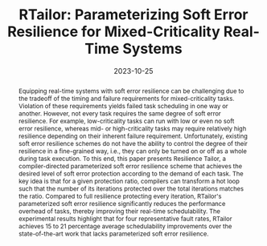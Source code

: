 ---
title: "RTailor: Parameterizing Soft Error Resilience for Mixed-Criticality Real-Time Systems"
date: 2023-10-25
publishDate: 2023-10-25
authors: ["Shaoyu Huang", "Jianping Zeng", "Xuanliang Deng", "**Sen Wang**", "Ashrarul H Sifat", "Burhanuddin Bharmal", "Burhanuddin Bharmal", "Jiabin Huang", "Ryan Williams", "Haibo Zeng", "Changhee Jung"]
publication_types: ["1"]
abstract: "Equipping real-time systems with soft error resilience can be challenging
		due to the tradeoff of the timing and failure requirements for
		mixed-criticality tasks.  Violation of these requirements yields failed
		task scheduling in one way or another.  However, not every task
		requires the same degree of soft error resilience. For example,
		low-criticality tasks can run with low or even no soft error resilience,
		whereas mid- or high-criticality tasks may require relatively high
		resilience depending on their inherent failure requirement. Unfortunately,
		existing soft error resilience schemes do not have the ability to control
		the degree of their resilience in a fine-grained way, i.e., they can only
		be turned on or off as a whole during task execution. 
		To this end, this paper presents Resilience Tailor, a
		compiler-directed parameterized soft error resilience scheme that achieves
		the desired level of soft error protection according to the demand of each
		task. The key idea is that for a given protection ratio, compilers can
		transform a hot loop such that the number of its iterations protected over
		the total iterations matches the ratio.  
		Compared to full resilience protecting every iteration, RTailor's
		parameterized soft error resilience significantly reduces the performance
		overhead of tasks, thereby improving their real-time schedulability.  The
		experimental results highlight that for four representative fault rates,
		RTailor achieves 15 to 21 percentage average schedulability improvements over the
		state-of-the-art work that lacks parameterized soft error resilience."
featured: true
publication: "2023 Real-Time Systems Symposium (**RTSS**)"
links:
  - icon_pack: fas
    icon: scroll
    name: Link
    url: 'https://www.computer.org/csdl/proceedings-article/rtss/2023/285700a344/1UjIkcw3EwU'
---